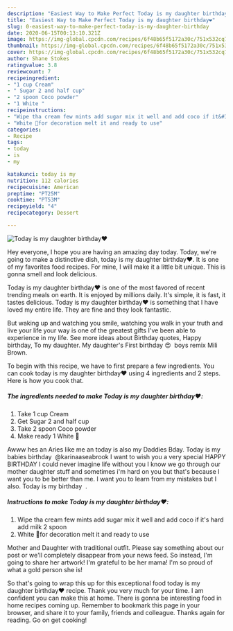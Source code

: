 ```yaml
---
description: "Easiest Way to Make Perfect Today is my daughter birthday❤️"
title: "Easiest Way to Make Perfect Today is my daughter birthday❤️"
slug: 0-easiest-way-to-make-perfect-today-is-my-daughter-birthday
date: 2020-06-15T00:13:10.321Z
image: https://img-global.cpcdn.com/recipes/6f48b65f5172a30c/751x532cq70/today-is-my-daughter-birthday❤️-recipe-main-photo.jpg
thumbnail: https://img-global.cpcdn.com/recipes/6f48b65f5172a30c/751x532cq70/today-is-my-daughter-birthday❤️-recipe-main-photo.jpg
cover: https://img-global.cpcdn.com/recipes/6f48b65f5172a30c/751x532cq70/today-is-my-daughter-birthday❤️-recipe-main-photo.jpg
author: Shane Stokes
ratingvalue: 3.8
reviewcount: 7
recipeingredient:
- "1 cup Cream"
- " Sugar 2 and half cup"
- "2 spoon Coco powder"
- "1 White "
recipeinstructions:
- "Wipe tha cream few mints add sugar mix it well and add coco if it&#39;s hard add milk 2 spoon"
- "White 🍫for decoration melt it and ready to use"
categories:
- Recipe
tags:
- today
- is
- my

katakunci: today is my 
nutrition: 112 calories
recipecuisine: American
preptime: "PT25M"
cooktime: "PT53M"
recipeyield: "4"
recipecategory: Dessert

---
```



![Today is my daughter birthday❤️](https://img-global.cpcdn.com/recipes/6f48b65f5172a30c/751x532cq70/today-is-my-daughter-birthday❤️-recipe-main-photo.jpg)

Hey everyone, I hope you are having an amazing day today. Today, we're going to make a distinctive dish, today is my daughter birthday❤️. It is one of my favorites food recipes. For mine, I will make it a little bit unique. This is gonna smell and look delicious.

Today is my daughter birthday❤️ is one of the most favored of recent trending meals on earth. It is enjoyed by millions daily. It's simple, it is fast, it tastes delicious. Today is my daughter birthday❤️ is something that I have loved my entire life. They are fine and they look fantastic.

But waking up and watching you smile, watching you walk in your truth and live your life your way is one of the greatest gifts I&#39;ve been able to experience in my life. See more ideas about Birthday quotes, Happy birthday, To my daughter. My daughter&#39;s First birthday 😍 ️ boys remix Mili Brown.


To begin with this recipe, we have to first prepare a few ingredients. You can cook today is my daughter birthday❤️ using 4 ingredients and 2 steps. Here is how you cook that.

<!--inarticleads1-->

##### The ingredients needed to make Today is my daughter birthday❤️:

1. Take 1 cup Cream
1. Get  Sugar 2 and half cup
1. Take 2 spoon Coco powder
1. Make ready 1 White 🍫


Awww hes an Aries like me an today is also my Daddies Bday. Today is my babies birthday ️ @karinaaseabrook I want to wish you a very special HAPPY BIRTHDAY I could never imagine life without you I know we go through our mother daughter stuff and sometimes i&#39;m hard on you but that&#39;s because I want you to be better than me. I want you to learn from my mistakes but I also. Today is my birthday ️ ️. 

<!--inarticleads2-->

##### Instructions to make Today is my daughter birthday❤️:

1. Wipe tha cream few mints add sugar mix it well and add coco if it&#39;s hard add milk 2 spoon
1. White 🍫for decoration melt it and ready to use


Mother and Daughter with traditional outfit. Please say something about our post or we&#39;ll completely disappear from your news feed. So instead, I&#39;m going to share her artwork! I&#39;m grateful to be her mama! I&#39;m so proud of what a gold person she is! 

So that's going to wrap this up for this exceptional food today is my daughter birthday❤️ recipe. Thank you very much for your time. I am confident you can make this at home. There is gonna be interesting food in home recipes coming up. Remember to bookmark this page in your browser, and share it to your family, friends and colleague. Thanks again for reading. Go on get cooking!
